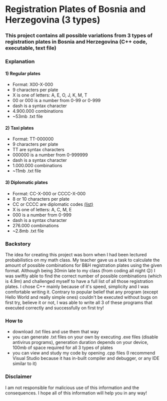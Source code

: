 ﻿# Registration Plates of Bosnia and Herzegovina (3 types)

### This project contains all possible variations from 3 types of registration plates in Bosnia and Herzegovina (C++ code, executable, text file)

### Explanation

####  1) Regular plates
- Format: X00-X-000
- 9 characters per plate
- X is one of letters: A, E, O, J, K, M, T
- 00 or 000 is a number from 0-99 or 0-999
- dash is a syntax character
- 4.900.000 combinations
- ~53mb .txt file

####  2) Taxi plates
- Format: TT-000000
- 9 characters per plate
- TT are syntax characters
- 000000 is a number from 0-999999
- dash is a syntax character
- 1.000.000 combinations
- ~11mb .txt file

####  3) Diplomatic plates
- Format: CC-X-000 or CCCC-X-000
- 8 or 10 characters per plate
- CC or CCCC are diplomatic codes [(list)](https://en.wikipedia.org/wiki/Vehicle_registration_plates_of_Bosnia_and_Herzegovina#Diplomatic,_consular_and_foreign_mission_plate_prefixes)
- X is one of letters: A, C, M, E
- 000 is a number from 0-999
- dash is a syntax character
- 276.000 combinations
- ~2.8mb .txt file

### Backstory
The idea for creating this project was born when I had been lectured probabilistics on my math class. My teacher gave us a task to calculate the amount of possible combinations for B&H registration plates using the given format. Although being 30min late to my class (from coding all night 😉) I was swiftly able to find the correct number of possible combinations (which is 4.9m)  and challenged myself to have a full list of all those registration plates. I chose C++ mainly because of it's speed, simplicity and I was comfortable writing it. Contrary to popular belief that any program (except Hello World and really simple ones) couldn't be executed without bugs on first try, believe it or not, I was able to write all 3 of these programs that executed correctly and successfully on first try!

### How to
- download .txt files and use them that way
- you can generate .txt files on your own by executing .exe files (disable antivirus programs), generation duration depends on your device, 100mb of space required for all 3 types of plates
- you can view and study my code by opening .cpp files (I recommend Visual Studio because it has in-built compiler and debugger, or any IDE similar to it)

### Disclaimer
I am not responsible for malicious use of this information and the consequences.
I hope all of this information will help you in any way!
